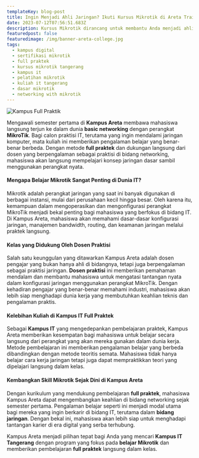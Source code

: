 ```yaml
---
templateKey: blog-post
title: Ingin Menjadi Ahli Jaringan? Ikuti Kursus Mikrotik di Areta Training Center Tangerang
date: 2023-07-12T07:56:51.683Z
description: Kursus Mikrotik dirancang untuk membantu Anda menjadi ahli jaringan dalam waktu singkat.
featuredpost: false
featuredimage: /img/banner-areta-college.jpg
tags:
  - kampus digital
  - sertifikasi mikrotik
  - full praktek
  - kursus mikrotik tangerang
  - kampus it 
  - pelatihan mikrotik
  - kuliah it tangerang
  - dasar mikrotik
  - networking with mikrotik
---
```


![Kampus Full Praktik](/img/aic-ayu-semangat.jpg "Kampus Full Praktik")

Mengawali semester pertama di **Kampus Areta** membawa mahasiswa langsung terjun ke dalam dunia **basic networking** dengan perangkat **MikroTik**. Bagi calon praktisi IT, terutama yang ingin mendalami jaringan komputer, mata kuliah ini memberikan pengalaman belajar yang benar-benar berbeda. Dengan metode **full praktek** dan dukungan langsung dari dosen yang berpengalaman sebagai praktisi di bidang networking, mahasiswa akan langsung mempelajari konsep jaringan dasar sambil menggunakan perangkat nyata.

#### Mengapa Belajar Mikrotik Sangat Penting di Dunia IT?

Mikrotik adalah perangkat jaringan yang saat ini banyak digunakan di berbagai instansi, mulai dari perusahaan kecil hingga besar. Oleh karena itu, kemampuan dalam mengoperasikan dan mengonfigurasi perangkat MikroTik menjadi bekal penting bagi mahasiswa yang berfokus di bidang IT. Di Kampus Areta, mahasiswa akan memahami dasar-dasar konfigurasi jaringan, manajemen bandwidth, routing, dan keamanan jaringan melalui praktek langsung.

#### Kelas yang Didukung Oleh Dosen Praktisi

Salah satu keunggulan yang ditawarkan Kampus Areta adalah dosen pengajar yang bukan hanya ahli di bidangnya, tetapi juga berpengalaman sebagai praktisi jaringan. **Dosen praktisi** ini memberikan pemahaman mendalam dan membantu mahasiswa untuk mengatasi tantangan nyata dalam konfigurasi jaringan menggunakan perangkat MikroTik. Dengan kehadiran pengajar yang benar-benar memahami industri, mahasiswa akan lebih siap menghadapi dunia kerja yang membutuhkan keahlian teknis dan pengalaman praktis.

#### Kelebihan Kuliah di Kampus IT Full Praktek

Sebagai **Kampus IT** yang mengedepankan pembelajaran praktek, Kampus Areta memberikan kesempatan bagi mahasiswa untuk belajar secara langsung dari perangkat yang akan mereka gunakan dalam dunia kerja. Metode pembelajaran ini memberikan pengalaman belajar yang berbeda dibandingkan dengan metode teoritis semata. Mahasiswa tidak hanya belajar cara kerja jaringan tetapi juga dapat mempraktikkan teori yang dipelajari langsung dalam kelas.

#### Kembangkan Skill Mikrotik Sejak Dini di Kampus Areta

Dengan kurikulum yang mendukung pembelajaran **full praktek**, mahasiswa Kampus Areta dapat mengembangkan keahlian di bidang networking sejak semester pertama. Pengalaman belajar seperti ini menjadi modal utama bagi mereka yang ingin berkarir di bidang IT, terutama dalam **bidang jaringan**. Dengan bekal ini, mahasiswa akan lebih siap untuk menghadapi tantangan karier di era digital yang serba terhubung.

Kampus Areta menjadi pilihan tepat bagi Anda yang mencari **Kampus IT Tangerang** dengan program yang fokus pada **belajar Mikrotik** dan memberikan pembelajaran **full praktek** langsung dalam kelas.
